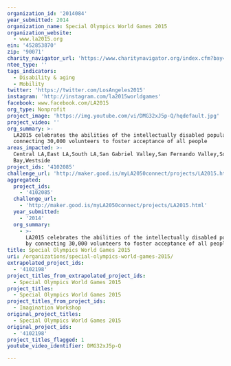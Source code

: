 ```yaml
---
organization_id: '2014084'
year_submitted: 2014
organization_name: Special Olympics World Games 2015
organization_website:
  - www.la2015.org
ein: '452853870'
zip: '90071'
charity_navigator_url: 'https://www.charitynavigator.org/index.cfm?bay=search.profile&ein=452853870'
ntee_type: ''
tags_indicators:
  - Disability & aging
  - Mobility
twitter: 'https://twitter.com/LosAngeles2015'
instagram: 'http://instagram.com/la2015worldgames'
facebook: www.facebook.com/LA2015
org_type: Nonprofit
project_image: 'https://img.youtube.com/vi/DMG32xJ5p-Q/hqdefault.jpg'
project_video: ''
org_summary: >-
  LA2015 celebrates the abilities of the intellectually disabled population by
  connecting 30,000 volunteers to foster acceptance of all people
areas_impacted: >-
  Central LA,East LA,South LA,San Gabriel Valley,San Fernando Valley,South
  Bay,Westside
project_ids: '4102085'
challenge_url: 'http://maker.good.is/myLA2050connect/projects/LA2015.html'
aggregated:
  project_ids:
    - '4102085'
  challenge_url:
    - 'http://maker.good.is/myLA2050connect/projects/LA2015.html'
  year_submitted:
    - '2014'
  org_summary:
    - >-
      LA2015 celebrates the abilities of the intellectually disabled population
      by connecting 30,000 volunteers to foster acceptance of all people
title: Special Olympics World Games 2015
uri: /organizations/special-olympics-world-games-2015/
extrapolated_project_ids:
  - '4102198'
project_titles_from_extrapolated_project_ids:
  - Special Olympics World Games 2015
project_titles:
  - Special Olympics World Games 2015
project_titles_from_project_ids:
  - Imagination Workshop
original_project_titles:
  - Special Olympics World Games 2015
original_project_ids:
  - '4102198'
project_titles_flagged: 1
youtube_video_identifier: DMG32xJ5p-Q

---
```

